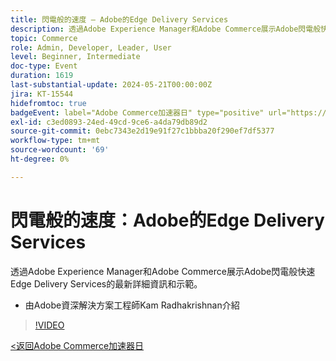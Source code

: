 ```yaml
---
title: 閃電般的速度 — Adobe的Edge Delivery Services
description: 透過Adobe Experience Manager和Adobe Commerce展示Adobe閃電般快速Edge Delivery Services的最新詳細資訊和示範。
topic: Commerce
role: Admin, Developer, Leader, User
level: Beginner, Intermediate
doc-type: Event
duration: 1619
last-substantial-update: 2024-05-21T00:00:00Z
jira: KT-15544
hidefromtoc: true
badgeEvent: label="Adobe Commerce加速器日" type="positive" url="https://experienceleague.adobe.com/en/docs/events/apac-commerce-recordings/2024/overview"
exl-id: c3ed0893-24ed-49cd-9ce6-a4da79db89d2
source-git-commit: 0ebc7343e2d19e91f27c1bbba20f290ef7df5377
workflow-type: tm+mt
source-wordcount: '69'
ht-degree: 0%

---
```


# 閃電般的速度：Adobe的Edge Delivery Services

透過Adobe Experience Manager和Adobe Commerce展示Adobe閃電般快速Edge Delivery Services的最新詳細資訊和示範。

+ 由Adobe資深解決方案工程師Kam Radhakrishnan介紹

>[!VIDEO](https://video.tv.adobe.com/v/3429271/?learn=on)

[&lt;返回Adobe Commerce加速器日](./overview.md)
